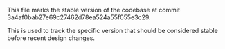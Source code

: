 This file marks the stable version of the codebase at commit 3a4af0bab27e69c27462d78ea524a55f055e3c29.

This is used to track the specific version that should be considered stable before recent design changes.
